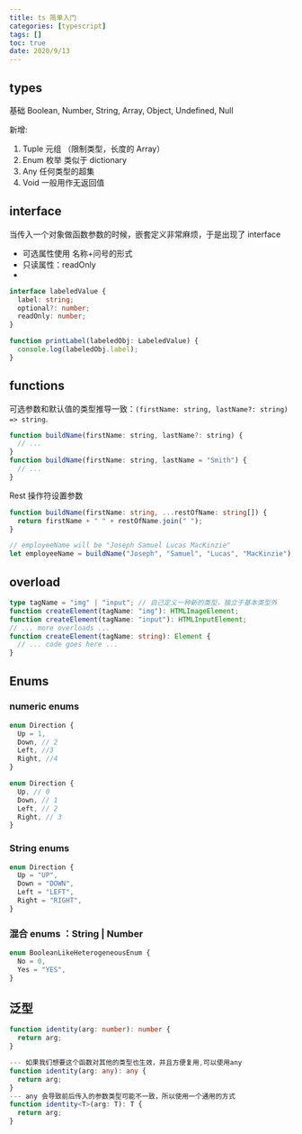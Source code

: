 ```yaml
---
title: ts 简单入门
categories: [typescript]
tags: []
toc: true
date: 2020/9/13
---
```


## types

基础 Boolean, Number, String, Array, Object, Undefined, Null

新增:

1. Tuple 元组 （限制类型，长度的 Array）
2. Enum 枚举 类似于 dictionary
3. Any 任何类型的超集
4. Void 一般用作无返回值

## interface

当传入一个对象做函数参数的时候，嵌套定义非常麻烦，于是出现了 interface

- 可选属性使用 名称+问号的形式
- 只读属性：readOnly
-

```ts
interface labeledValue {
  label: string;
  optional?: number;
  readOnly: number;
}

function printLabel(labeledObj: LabeledValue) {
  console.log(labeledObj.label);
}
```

## functions

可选参数和默认值的类型推导一致：`(firstName: string, lastName?: string) => string`.

```js
function buildName(firstName: string, lastName?: string) {
  // ...
}
function buildName(firstName: string, lastName = "Smith") {
  // ...
}
```

Rest 操作符设置参数

```ts
function buildName(firstName: string, ...restOfName: string[]) {
  return firstName + " " + restOfName.join(" ");
}

// employeeName will be "Joseph Samuel Lucas MacKinzie"
let employeeName = buildName("Joseph", "Samuel", "Lucas", "MacKinzie");
```

## overload

```ts
type tagName = "img" | "input"; // 自己定义一种新的类型，独立于基本类型外
function createElement(tagName: "img"): HTMLImageElement;
function createElement(tagName: "input"): HTMLInputElement;
// ... more overloads ...
function createElement(tagName: string): Element {
  // ... code goes here ...
}
```

## Enums

### numeric enums

```ts
enum Direction {
  Up = 1,
  Down, // 2
  Left, //3
  Right, //4
}

enum Direction {
  Up, // 0
  Down, // 1
  Left, // 2
  Right, // 3
}
```

### String enums

```ts
enum Direction {
  Up = "UP",
  Down = "DOWN",
  Left = "LEFT",
  Right = "RIGHT",
}
```

### 混合 enums ：String | Number

```ts
enum BooleanLikeHeterogeneousEnum {
  No = 0,
  Yes = "YES",
}
```

## 泛型

```ts
function identity(arg: number): number {
  return arg;
}

--- 如果我们想要这个函数对其他的类型也生效，并且方便复用,可以使用any
function identity(arg: any): any {
  return arg;
}
--- any 会导致前后传入的参数类型可能不一致，所以使用一个通用的方式
function identity<T>(arg: T): T {
  return arg;
}

```
